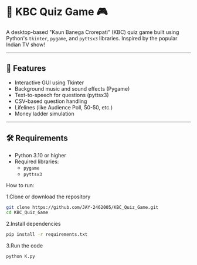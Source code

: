 # 🧠 KBC Quiz Game 🎮

A desktop-based "Kaun Banega Crorepati" (KBC) quiz game built using Python's `tkinter`, `pygame`, and `pyttsx3` libraries. Inspired by the popular Indian TV show!

---

## 🚀 Features

- Interactive GUI using Tkinter
- Background music and sound effects (Pygame)
- Text-to-speech for questions (pyttsx3)
- CSV-based question handling
- Lifelines (like Audience Poll, 50-50, etc.)
- Money ladder simulation

---

## 🛠 Requirements

- Python 3.10 or higher
- Required libraries:
  - `pygame`
  - `pyttsx3`

How to run:

1.Clone or download the repository
```bash
git clone https://github.com/JAY-2462005/KBC_Quiz_Game.git
cd KBC_Quiz_Game

```
2.Install dependencies
```bash
pip install -r requirements.txt
```

3.Run the code
```bash
python K.py
```

